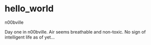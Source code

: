 # hello_world

n00bville

Day one in n00bville. Air seems breathable and non-toxic. No sign of intelligent life as of yet...
